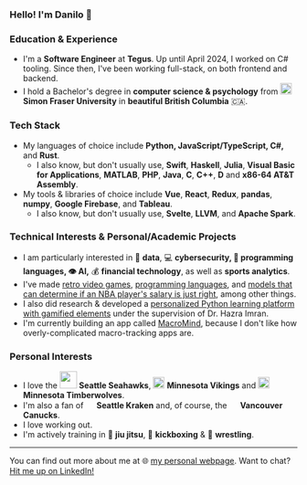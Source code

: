 ### Hello! I'm Danilo 👋

### Education & Experience

- I'm a **Software Engineer** at **Tegus**. Up until April 2024, I worked on C# tooling. Since then, I've been working full-stack, on both frontend and backend.
- I hold a Bachelor's degree in **computer science & psychology** from <img src="https://user-images.githubusercontent.com/8854152/143653458-d5ed852c-692e-43bc-824b-07c3c7ade805.png" width="20"/> **Simon Fraser University** in **beautiful British Columbia** :canada:.

### Tech Stack

- My languages of choice include **Python, JavaScript/TypeScript, C#,** and **Rust**.
  - I also know, but don't usually use, **Swift**, **Haskell**, **Julia**, **Visual Basic for Applications**, **MATLAB**, **PHP**, **Java**, **C**, **C++**, **D** and **x86-64 AT&T Assembly**.
- My tools & libraries of choice include **Vue**, **React**, **Redux**, **pandas**, **numpy**, **Google Firebase**, and **Tableau**.
  - I also know, but don't usually use, **Svelte**, **LLVM**, and **Apache Spark**.

### Technical Interests & Personal/Academic Projects

- I am particularly interested in 📰 **data**, :computer: **cybersecurity, :pencil: programming languages, :eye: AI,** :moneybag: **financial technology**, as well as **sports analytics**.
- I've made [retro video games](https://github.com/danilolekovic/pitfall), [programming languages](https://github.com/danilolekovic/iode), and [models that can determine if an NBA player's salary is just right](https://github.com/danilolekovic/nba-salaries), among other things.
- I also did research & developed a [personalized Python learning platform with gamified elements](https://github.com/danilolekovic/cmpt415-project) under the supervision of Dr. Hazra Imran.
- I'm currently building an app called [MacroMind](https://github.com/danilolekovic/MacroMind), because I don't like how overly-complicated macro-tracking apps are.

### Personal Interests

- I love the <img src="https://cdn.freebiesupply.com/images/large/2x/seattle-seahawks-logo-transparent.png" width="30"/> **Seattle Seahawks**, <img src="https://static.www.nfl.com/t_headshot_desktop/league/api/clubs/logos/MIN" width="20"/> **Minnesota Vikings** and <img src="https://upload.wikimedia.org/wikipedia/en/thumb/c/c2/Minnesota_Timberwolves_logo.svg/1200px-Minnesota_Timberwolves_logo.svg.png" width="20"/> **Minnesota Timberwolves**.
- I'm also a fan of <img src="https://user-images.githubusercontent.com/8854152/143652891-a44decbe-9180-4d0a-9b65-b95275add7c5.png" width="15"/> **Seattle Kraken** and, of course, the <img src="https://upload.wikimedia.org/wikipedia/en/thumb/3/3a/Vancouver_Canucks_logo.svg/1200px-Vancouver_Canucks_logo.svg.png" width="15"/> **Vancouver Canucks**.
- I love working out.
- I'm actively training in 🥋 **jiu jitsu**, 🥊 **kickboxing** & 🤼 **wrestling**.

<hr />

You can find out more about me at 🌐 [my personal webpage](http://danilolekovic.com/). Want to chat? [Hit me up on LinkedIn!](https://www.linkedin.com/in/danilo-lekovic/)
